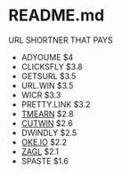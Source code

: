 # README.md
URL SHORTNER THAT PAYS

- ADYOUME $4
- CLICKSFLY $3.8
- GETSURL $3.5
- URL.WIN $3.5
- WICR $3.3
- PRETTY.LINK $3.2
- [TMEARN](https://tmearn.net/ref/ishandutta2007) $2.8
- [CUTWIN](https://cutwin.com/ref/10155932283918649) $2.6
- DWINDLY $2.5
- [OKE.IO](https://oke.io/ref/ishandutta2007) $2.2
- [ZAGL](https://zee.gl/ref/10155920842323649) $2.1
- SPASTE $1.6
